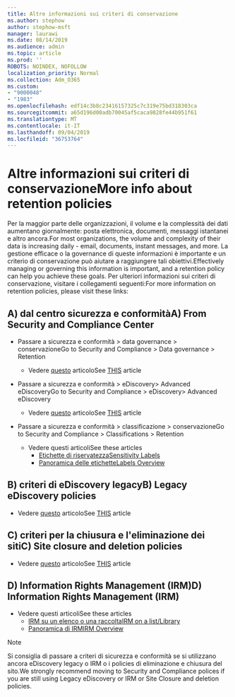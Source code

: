 ```yaml
---
title: Altre informazioni sui criteri di conservazione
ms.author: stephow
author: stephow-msft
manager: laurawi
ms.date: 08/14/2019
ms.audience: admin
ms.topic: article
ms.prod: ''
ROBOTS: NOINDEX, NOFOLLOW
localization_priority: Normal
ms.collection: Adm_O365
ms.custom:
- "9000048"
- "1983"
ms.openlocfilehash: edf14c3b8c23416157325c7c319e75bd318303ca
ms.sourcegitcommit: a65d196d00adb70045af5caca9828fe44b951f61
ms.translationtype: MT
ms.contentlocale: it-IT
ms.lasthandoff: 09/04/2019
ms.locfileid: "36753764"
---
```

# <a name="more-info-about-retention-policies"></a><span data-ttu-id="8e356-102">Altre informazioni sui criteri di conservazione</span><span class="sxs-lookup"><span data-stu-id="8e356-102">More info about retention policies</span></span>

<span data-ttu-id="8e356-103">Per la maggior parte delle organizzazioni, il volume e la complessità dei dati aumentano giornalmente: posta elettronica, documenti, messaggi istantanei e altro ancora.</span><span class="sxs-lookup"><span data-stu-id="8e356-103">For most organizations, the volume and complexity of their data is increasing daily - email, documents, instant messages, and more.</span></span> <span data-ttu-id="8e356-104">La gestione efficace o la governance di queste informazioni è importante e un criterio di conservazione può aiutare a raggiungere tali obiettivi.</span><span class="sxs-lookup"><span data-stu-id="8e356-104">Effectively managing or governing this information is important, and a retention policy can help you achieve these goals.</span></span> <span data-ttu-id="8e356-105">Per ulteriori informazioni sui criteri di conservazione, visitare i collegamenti seguenti:</span><span class="sxs-lookup"><span data-stu-id="8e356-105">For more information on retention policies, please visit these links:</span></span>

## <a name="a-from-security-and-compliance-center"></a><span data-ttu-id="8e356-106">A) dal centro sicurezza e conformità</span><span class="sxs-lookup"><span data-stu-id="8e356-106">A) From Security and Compliance Center</span></span>

- <span data-ttu-id="8e356-107">Passare a sicurezza e conformità > data governance > conservazione</span><span class="sxs-lookup"><span data-stu-id="8e356-107">Go to Security and Compliance > Data governance > Retention</span></span>
  - <span data-ttu-id="8e356-108">Vedere [questo](https://docs.microsoft.com/office365/securitycompliance/retention-policies) articolo</span><span class="sxs-lookup"><span data-stu-id="8e356-108">See [THIS](https://docs.microsoft.com/office365/securitycompliance/retention-policies) article</span></span>

- <span data-ttu-id="8e356-109">Passare a sicurezza e conformità > eDiscovery> Advanced eDiscovery</span><span class="sxs-lookup"><span data-stu-id="8e356-109">Go to Security and Compliance > eDiscovery> Advanced eDiscovery</span></span> 
  - <span data-ttu-id="8e356-110">Vedere [questo](https://docs.microsoft.com/office365/securitycompliance/ediscovery-cases) articolo</span><span class="sxs-lookup"><span data-stu-id="8e356-110">See [THIS](https://docs.microsoft.com/office365/securitycompliance/ediscovery-cases) article</span></span>

- <span data-ttu-id="8e356-111">Passare a sicurezza e conformità > classificazione > conservazione</span><span class="sxs-lookup"><span data-stu-id="8e356-111">Go to Security and Compliance > Classifications > Retention</span></span>
  - <span data-ttu-id="8e356-112">Vedere questi articoli</span><span class="sxs-lookup"><span data-stu-id="8e356-112">See these articles</span></span>
    - [<span data-ttu-id="8e356-113">Etichette di riservatezza</span><span class="sxs-lookup"><span data-stu-id="8e356-113">Sensitivity Labels</span></span>](https://docs.microsoft.com/office365/securitycompliance/sensitivity-labels)
    - [<span data-ttu-id="8e356-114">Panoramica delle etichette</span><span class="sxs-lookup"><span data-stu-id="8e356-114">Labels Overview</span></span>](https://docs.microsoft.com/office365/securitycompliance/labels)

## <a name="b-legacy-ediscovery-policies"></a><span data-ttu-id="8e356-115">B) criteri di eDiscovery legacy</span><span class="sxs-lookup"><span data-stu-id="8e356-115">B) Legacy eDiscovery policies</span></span>

- <span data-ttu-id="8e356-116">Vedere [questo](https://support.office.com/article/Set-up-an-eDiscovery-Center-in-SharePoint-Online-A18F8975-AA7F-43B4-A7D6-001D14744D8E) articolo</span><span class="sxs-lookup"><span data-stu-id="8e356-116">See [THIS](https://support.office.com/article/Set-up-an-eDiscovery-Center-in-SharePoint-Online-A18F8975-AA7F-43B4-A7D6-001D14744D8E) article</span></span>

## <a name="c-site-closure-and-deletion-policies"></a><span data-ttu-id="8e356-117">C) criteri per la chiusura e l'eliminazione dei siti</span><span class="sxs-lookup"><span data-stu-id="8e356-117">C) Site closure and deletion policies</span></span>

- <span data-ttu-id="8e356-118">Vedere [questo](https://support.office.com/article/Use-policies-for-site-closure-and-deletion-A8280D82-27FD-48C5-9ADF-8A5431208BA5) articolo</span><span class="sxs-lookup"><span data-stu-id="8e356-118">See [THIS](https://support.office.com/article/Use-policies-for-site-closure-and-deletion-A8280D82-27FD-48C5-9ADF-8A5431208BA5) article</span></span>  

## <a name="d-information-rights-management-irm"></a><span data-ttu-id="8e356-119">D) Information Rights Management (IRM)</span><span class="sxs-lookup"><span data-stu-id="8e356-119">D) Information Rights Management (IRM)</span></span>

- <span data-ttu-id="8e356-120">Vedere questi articoli</span><span class="sxs-lookup"><span data-stu-id="8e356-120">See these articles</span></span>
  - [<span data-ttu-id="8e356-121">IRM su un elenco o una raccolta</span><span class="sxs-lookup"><span data-stu-id="8e356-121">IRM on a list/Library</span></span>](https://support.office.com/article/apply-information-rights-management-to-a-list-or-library-3bdb5c4e-94fc-4741-b02f-4e7cc3c54aa1)
  - [<span data-ttu-id="8e356-122">Panoramica di IRM</span><span class="sxs-lookup"><span data-stu-id="8e356-122">IRM Overview</span></span>](https://support.office.com/article/create-and-apply-information-management-policies-eb501fe9-2ef6-4150-945a-65a6451ee9e9)

> [!Note]
> <span data-ttu-id="8e356-123">Si consiglia di passare a criteri di sicurezza e conformità se si utilizzano ancora eDiscovery legacy o IRM o i policies di eliminazione e chiusura del sito.</span><span class="sxs-lookup"><span data-stu-id="8e356-123">We strongly recommend moving to Security and Compliance polices if you are still using Legacy eDiscovery or IRM or Site Closure and deletion policies.</span></span>
